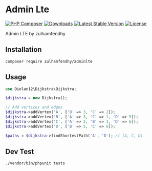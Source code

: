 # Admin Lte

[![PHP Composer](https://github.com/zulhamfendhy/laravel-adminlte/actions/workflows/php.yml/badge.svg)](https://github.com/zulhamfendhy/laravel-adminlte/actions/workflows/php.yml)
[![Downloads](https://img.shields.io/packagist/dt/zulhamfendhy/adminlte)](https://packagist.org/packages/zulhamfendhy/adminlte)
[![Latest Stable Version](https://img.shields.io/packagist/v/zulhamfendhy/adminlte)](https://packagist.org/packages/zulhamfendhy/adminlte)
[![License](https://img.shields.io/packagist/l/zulhamfendhy/adminlte)](https://packagist.org/packages/zulhamfendhy/adminlte)

 Admin LTE by zulhamfendhy

## Installation

```cli
composer require zulhamfendhy/adminlte
```

## Usage

```php
use Diolan12\Dijkstra\Dijkstra;

$dijkstra = new Dijkstra();

// Add vertices and edges
$dijkstra->addVertex('A', ['B' => 3, 'C' => 2]);
$dijkstra->addVertex('B', ['A' => 3, 'C' => 1, 'D' => 5]);
$dijkstra->addVertex('C', ['A' => 2, 'B' => 1, 'D' => 6]);
$dijkstra->addVertex('D', ['B' => 5, 'C' => 6]);

$paths = $dijkstra->findShortestPath('A', 'D'); // [A, C, D]
```

## Dev Test

```cli
./vendor/bin/phpunit tests
```
